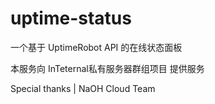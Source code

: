 # uptime-status

一个基于 UptimeRobot API 的在线状态面板


本服务向 InTeternal私有服务器群组项目 提供服务

Special thanks | NaOH Cloud Team
